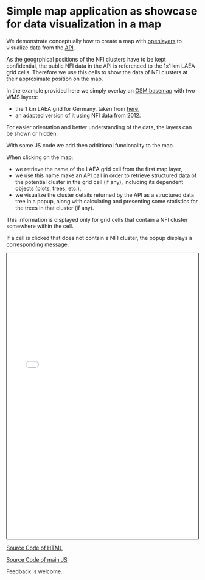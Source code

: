 # Simple map application as showcase for data visualization in a map 

We demonstrate conceptually how to create a map with [openlayers](https://openlayers.org/) to visualize data from the [API](./general-api.md).

As the geogrphical positions of the NFI clusters have to be kept confidential, the public NFI data in the API is referenced to the 1x1 km LAEA grid cells.
Therefore we use this cells to show the data of NFI clusters at their approximate position on the map.

In the example provided here we simply overlay an [OSM basemap](https://www.openstreetmap.org/) with two WMS layers:
- the 1 km LAEA grid for Germany, taken from [here](https://gdz.bkg.bund.de/index.php/default/geographische-gitter-fur-deutschland-in-lambert-projektion-geogitter-inspire.html),
- an adapted version of it using NFI data from 2012.

For easier orientation and better understanding of the data, the layers can be shown or hidden.

With some JS code we add then additional funcionality to the map.

When clicking on the map:
- we retrieve the name of the LAEA grid cell from the first map layer,
- we use this name make an API call in order to retrieve structured data of the potential cluster in the grid cell (if any), including its dependent objects (plots, trees, etc.),
- we visualize the cluster details returned by the API as a structured data tree in a popup, along with calculating and presenting some statistics for the trees in that cluster (if any).

This information is displayed only for grid cells that contain a NFI cluster somewhere within the cell.

If a cell is clicked that does not contain a NFI cluster, the popup displays a corresponding message.

<v-card style="border-radius: 10px">
    <iframe
        marginwidth="0"
        marginheight="0"
        src="/TFM-Documentation/map.html"
        width="100%"
        height="750"
        style="border: 1px solid black">
    </iframe>
</v-card>

[Source Code of HTML](https://github.com/Thuenen-Forest-Ecosystems/TFM-Documentation/blob/main/public/map.html)

[Source Code of main JS](https://github.com/Thuenen-Forest-Ecosystems/TFM-Documentation/blob/main/public/tutorial.js)

<!--
[Source Code of supplementary JS](https://github.com/Thuenen-Forest-Ecosystems/TFM-Documentation/blob/main/public/pretty-json.js) taken from [Github](https://github.com/mohsen1/pretty-json)

Have fun with the [example application](https://thuenen-forest-ecosystems.github.io/TFM-Documentation/map.html)!
-->

Feedback is welcome.